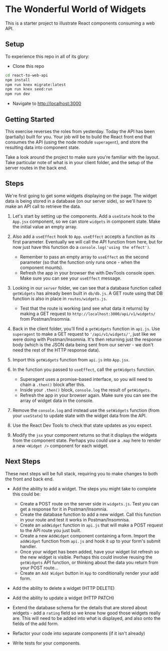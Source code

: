 # The Wonderful World of Widgets

This is a starter project to illustrate React components consuming a web API.


## Setup

To experience this repo in all of its glory:

* Clone this repo

```sh
cd react-to-web-api
npm install
npm run knex migrate:latest
npm run knex seed:run
npm run dev
```

* Navigate to [http://localhost:3000](http://localhost:3000)
## Getting Started

This exercise reverses the roles from yesterday. Today the API has been (partially) built for you. Your job will be to build the React front end that consumes the API (using the node module `superagent`), and store the resulting data into component state.

Take a look around the project to make sure you're familiar with the layout. Take particular note of what is in your client folder, and the setup of the server routes in the back end.
## Steps

We're first going to get some widgets displaying on the page. The widget data is being stored in a database (on our server side), so we'll have to make an API call to retrieve the data.

1. Let's start by setting up the components. Add a `useState` hook to the `App.jsx` component, so we can store `widgets` in component state. Make the initial value an empty array.

1. Also add a `useEffect` hook to `App`. `useEffect` accepts a function as its first parameter. Eventually we will call the API function from here, but for now just have this function do a `console.log('using the effect')`.
    - Remember to pass an empty array to `useEffect` as the second parameter (so that the function only runs once - when the component mounts).
    - Refresh the app in your browser the with DevTools console open. Make sure you can see your `useEffect` message.

1. Looking in our `server` folder, we can see that a database function called `getWidgets` has already been built in `db/db.js`. A GET route using that DB function is also in place in `routes/widgets.js`.
   - Test that the route is working (and see what data it returns) by making a GET request to `http://localhost:3000/api/v1/widgets/` from Postman/Insomnia.

1. Back in the client folder, you'll find a `getWidgets` function in `api.js`. Use `superagent` to make a GET request to `'/api/v1/widgets/'`, just like we were doing with Postman/Insomnia. It's then returning just the response body (which is the JSON data being sent from our server - we don't need the rest of the HTTP response data).

1. Import this `getWidgets` function from `api.js` into `App.jsx`.

1. In the function you passed to `useEffect`, call the `getWidgets` function.
   - Superagent uses a promise-based interface, so you will need to chain a `.then()` block after this.
   - Inside your `.then()` block, `console.log` the result of `getWidgets`.
    - Refresh the app in your browser again. Make sure you can see the array of widget data in the console.

1. Remove the `console.log` and instead use the `setWidgets` function (from your `useState`) to update state with the widget data from the API.

1. Use the React Dev Tools to check that state updates as you expect.

1. Modify the `jsx` your component returns so that it displays the widgets from the component state. Perhaps you could use a `.map` here to render a new `<Widget />` component for each widget.

## Next Steps

These next steps will be full stack, requiring you to make changes to both the front and back end.

- Add the ability to add a widget. The steps you might take to complete this could be:
   - Create a POST route on the server side in `widgets.js`. Test you can get a response for it in Postman/Insomnia.
   - Create the database function to add a new widget. Call this function in your route and test it works in Postman/Insomnisa.
   - Create an `addWidget` function in `api.js` that will make a POST request to the API route you just built.
   - Create a new `AddWidget` component containing a form. Import the `addWidget` function from `api.js` and hook it up to your form's submit handler.
   - Once your widget has been added, have your widget list refresh so the new widget is visible. Perhaps this could involve reusing the `getWidgets` API function, or thinking about the data you return from your POST route...
   - Create an `Add Widget` button in `App` to conditionally render your add form.

- Add the ability to delete a widget (HTTP DELETE)

- Add the ability to update a widget (HTTP PATCH)

- Extend the database schema for the details that are stored about widgets - add a `rating` field so we know how good those widgets really are. This will need to be added into what is displayed, and also onto the fields of the add form.

- Refactor your code into separate components (if it isn't already)

- Write tests for your components.
